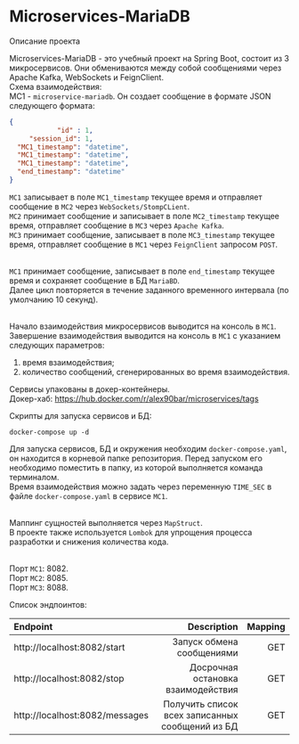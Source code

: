 # Microservices-MariaDB
Описание проекта

Microservices-MariaDB - это учебный проект на Spring Boot, состоит из 3 микросервисов. Они обмениваются между собой сообщениями через Apache Kafka, WebSockets и FeignClient.
<br> Схема взаимодействия:
<br> MC1 - `microservice-mariadb`. Он создает сообщение в формате JSON следующего формата:

```json
{
            "id" : 1,
     "session_id": 1,
  "MC1_timestamp": "datetime",
  "MC1_timestamp": "datetime",
  "MC1_timestamp": "datetime",
  "end_timestamp": "datetime"
}
```

`MC1` записывает в поле `MC1_timestamp` текущее время и отправляет сообщение в `MC2` через `WebSockets/StompCLient`.
<br>`MC2` принимает сообщение и записывает в поле `MC2_timestamp` текущее время, отправляет сообщение в `MC3` через `Apache Kafka`.
<br>`MC3` принимает сообщение, записывает в поле `MC3_timestamp` текущее время, отправляет сообщение в `MC1` через `FeignClient` запросом `POST`.

<br>`MC1` принимает сообщение, записывает в поле `end_timestamp` текущее время и сохраняет сообщение в БД `MariaBD`.
<br>Далее цикл повторяется в течение заданного временного интервала (по умолчанию 10 секунд).

<br>Начало взаимодействия микросервисов выводится на консоль в `MC1`.
<br>Завершение взаимодействия выводится на консоль в `MC1` с указанием следующих параметров:
1) время взаимодействия;
2) количество сообщений, сгенерированных во время взаимодействия.

Сервисы упакованы в докер-контейнеры.
<br>Докер-хаб: https://hub.docker.com/r/alex90bar/microservices/tags

Скрипты для запуска сервисов и БД:
```
docker-compose up -d
```
Для запуска сервисов, БД и окружения необходим `docker-compose.yaml`, он находится в корневой папке репозитория. Перед запуском его необходимо поместить в папку, из которой выполняется команда терминалом.
<br>Время взаимодействия можно задать через переменную `TIME_SEC` в файле `docker-compose.yaml` в сервисе `MC1`.

<br>Маппинг сущностей выполняется через `MapStruct`.
<br>В проекте также используется `Lombok` для упрощения процесса разработки и снижения количества кода.

<br>Порт `MC1`: 8082.
<br>Порт `MC2`: 8085.
<br>Порт `MC3`: 8088.

Список эндпоинтов:

| Endpoint       |  Description   |  Mapping    |
| :---          |           ---:   | ---: |
| http://localhost:8082/start  | Запуск обмена сообщениями   |  GET  |
| http://localhost:8082/stop  | Досрочная остановка взаимодействия | GET    |
| http://localhost:8082/messages | Получить список всех записанных сообщений из БД | GET |
